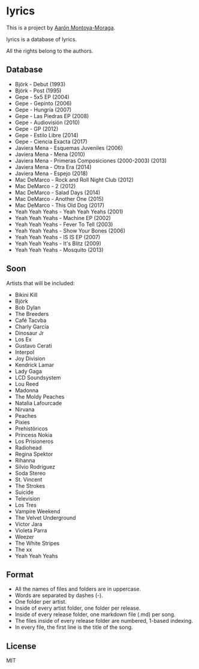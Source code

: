 # lyrics

This is a project by [Aarón Montoya-Moraga](http://montoyamoraga.io/).  

lyrics is a database of lyrics.

All the rights belong to the authors.

## Database

* Björk - Debut (1993)  
* Björk - Post (1995)  
* Gepe - 5x5 EP (2004)  
* Gepe - Gepinto (2006)  
* Gepe - Hungría (2007)  
* Gepe - Las Piedras EP (2008)  
* Gepe - Audiovisión (2010)  
* Gepe - GP (2012)  
* Gepe - Estilo Libre (2014)  
* Gepe - Ciencia Exacta (2017)  
* Javiera Mena - Esquemas Juveniles (2006)  
* Javiera Mena - Mena (2010)  
* Javiera Mena - Primeras Composiciones (2000-2003) (2013)  
* Javiera Mena - Otra Era (2014)  
* Javiera Mena - Espejo (2018)  
* Mac DeMarco - Rock and Roll Night Club (2012)  
* Mac DeMarco - 2 (2012)  
* Mac DeMarco - Salad Days (2014)  
* Mac DeMarco - Another One (2015)  
* Mac DeMarco - This Old Dog (2017)  
* Yeah Yeah Yeahs - Yeah Yeah Yeahs (2001)  
* Yeah Yeah Yeahs - Machine EP (2002)  
* Yeah Yeah Yeahs - Fever To Tell (2003)  
* Yeah Yeah Yeahs - Show Your Bones (2006)  
* Yeah Yeah Yeahs - IS IS EP (2007)  
* Yeah Yeah Yeahs - It's Blitz (2009)  
* Yeah Yeah Yeahs - Mosquito (2013)  

## Soon

Artists that will be included:

* Bikini Kill  
* Björk  
* Bob Dylan  
* The Breeders  
* Café Tacvba  
* Charly García  
* Dinosaur Jr  
* Los Ex  
* Gustavo Cerati  
* Interpol  
* Joy Division  
* Kendrick Lamar  
* Lady Gaga  
* LCD Soundsystem  
* Lou Reed  
* Madonna  
* The Moldy Peaches  
* Natalia Lafourcade  
* Nirvana  
* Peaches  
* Pixies  
* Prehistöricos  
* Princess Nokia  
* Los Prisioneros  
* Radiohead  
* Regina Spektor  
* Rihanna
* Silvio Rodríguez  
* Soda Stereo  
* St. Vincent  
* The Strokes  
* Suicide  
* Television  
* Los Tres  
* Vampire Weekend  
* The Velvet Underground  
* Víctor Jara  
* Violeta Parra  
* Weezer  
* The White Stripes  
* The xx
* Yeah Yeah Yeahs  

## Format  

* All the names of files and folders are in uppercase.  
* Words are separated by dashes (-).
* One folder per artist.
* Inside of every artist folder, one folder per release.  
* Inside of every release folder, one markdown file (.md) per song.  
* The files inside of every release folder are numbered, 1-based indexing.  
* In every file, the first line is the title of the song.  

## License

MIT
